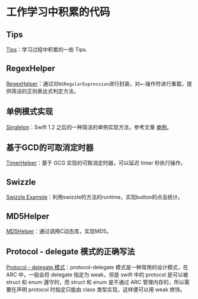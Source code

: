 # 工作学习中积累的代码

## Tips
[Tips](Tips.swift)：学习过程中积累的一些 Tips.

## RegexHelper
[RegexHelper](RegexHelper/RegexHelper.MD)：通过对`NSRegularExpression`进行封装，对`=~`操作符进行重载，提供简洁的正则表达式判定方法。

## 单例模式实现
[Singleton](Singleton/Singleton.swift)：Swift 1.2 之后的一种简洁的单例实现方法，参考文章 [单例](http://swifter.tips/singleton/)。

## 基于GCD的可取消定时器
[TimerHelper](TimerHelper/TimerHelper.MD)：基于 GCG 实现的可取消定时器，可以延迟 timer 秒执行操作。

## Swizzle
[Swizzle Example](SwizzleExample/SwizzleExample.swift)：利用swizzle的方法的runtime，实现button的点击统计。

## MD5Helper
[MD5Helper](MD5Helper/MD5Helper.swift)：通过调用C动态库，实现MD5。

## Protocol - delegate 模式的正确写法
[Protocol - delegate 模式](HowToWrite-protocol-delegate/HowToWrite-protocol-delegate.swift)：protocol-delegate 模式是一种常用的设计模式，在 ARC 中，一般会将 delegate 指定为 weak，但是 swift 中的 protocol 是可以被 struct 和 enum 遵守的，而 struct 和 enum 是不通过 ARC 管理内存的，所以需要在声明 protocol 时指定只能由 class 类型实现，这样便可以用 weak 修饰。